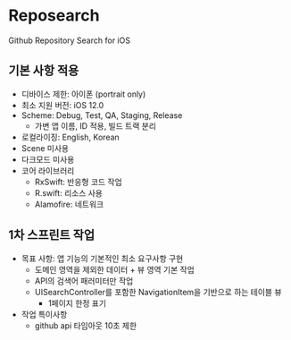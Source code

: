 #  Reposearch
Github Repository Search for iOS


## 기본 사항 적용
- 디바이스 제한: 아이폰 (portrait only)
- 최소 지원 버전: iOS 12.0
- Scheme: Debug, Test, QA, Staging, Release
    - 가변 앱 이름, ID 적용, 빌드 트랙 분리
- 로컬라이징: English, Korean
- Scene 미사용
- 다크모드 미사용
- 코어 라이브러리
    - RxSwift: 반응형 코드 작업
    - R.swift: 리소스 사용
    - Alamofire: 네트워크


## 1차 스프린트 작업
- 목표 사항: 앱 기능의 기본적인 최소 요구사항 구현 
    - 도메인 영역을 제외한 데이터 + 뷰 영역 기본 작업
    - API의 검색어 패러미터만 작업
    - UISearchController를 포함한 NavigationItem을 기반으로 하는 테이블 뷰
        - 1페이지 한정 표기 
- 작업 특이사항
    - github api 타임아웃 10초 제한
